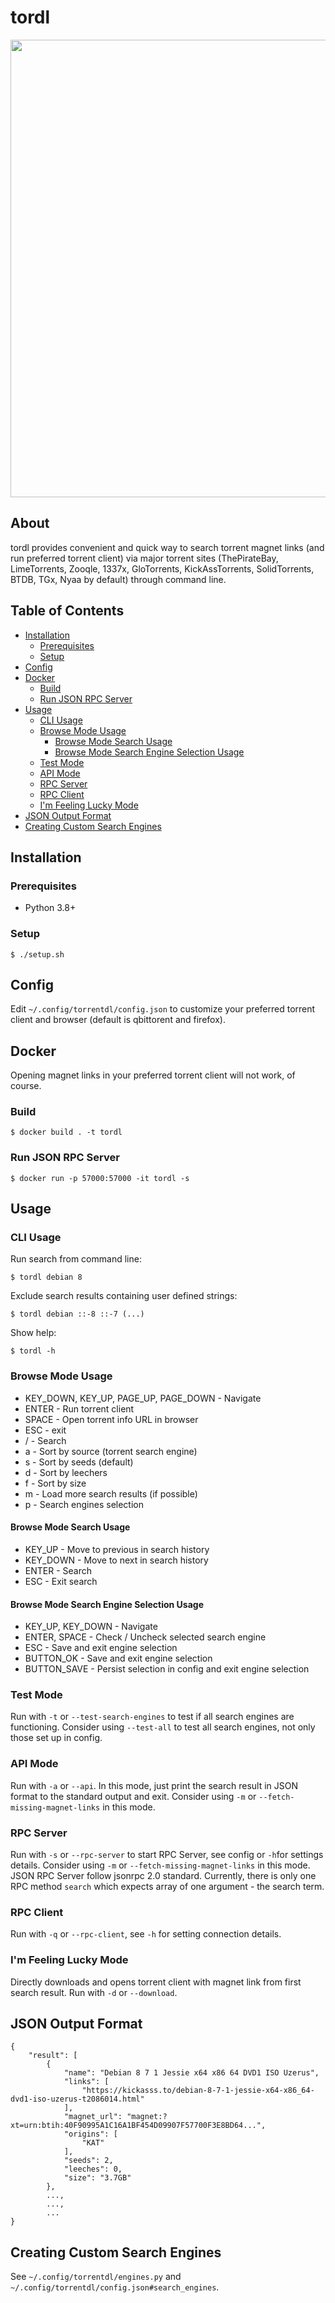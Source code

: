 tordl
=====

<img src="./img/tordl.gif" width="732">

About
-----

tordl provides convenient and quick way to search torrent magnet links (and run
preferred torrent client) via major torrent sites (ThePirateBay, LimeTorrents,
Zooqle, 1337x, GloTorrents, KickAssTorrents, SolidTorrents, BTDB, TGx, Nyaa by
default) through command line.

Table of Contents
-----------------

* [Installation](#installation)
  * [Prerequisites](#prerequisites)
  * [Setup](#setup)
* [Config](#config)
* [Docker](#docker)
  * [Build](#build)
  * [Run JSON RPC Server](#run-json-rpc-server)
* [Usage](#usage)
  * [CLI Usage](#cli-usage)
  * [Browse Mode Usage](#browse-mode-usage)
    * [Browse Mode Search Usage](#browse-mode-search-usage)
    * [Browse Mode Search Engine Selection Usage](#browse-mode-search-engine-selection-usage)
  * [Test Mode](#test-mode)
  * [API Mode](#api-mode)
  * [RPC Server](#rpc-server)
  * [RPC Client](#rpc-client)
  * [I'm Feeling Lucky Mode](#im-feeling-lucky-mode)
* [JSON Output Format](#json-output-format)
* [Creating Custom Search Engines](#creating-custom-search-engines)

Installation
------------

### Prerequisites

* Python 3.8+

### Setup

    $ ./setup.sh

Config
------

Edit `~/.config/torrentdl/config.json` to customize your preferred torrent 
client and 
browser (default is qbittorent and firefox).

Docker
------

Opening magnet links in your preferred torrent client will not work, of course.

### Build

    $ docker build . -t tordl

### Run JSON RPC Server

    $ docker run -p 57000:57000 -it tordl -s

Usage
-----

### CLI Usage

Run search from command line:

    $ tordl debian 8

Exclude search results containing user defined strings:

    $ tordl debian ::-8 ::-7 (...)

Show help:

    $ tordl -h

### Browse Mode Usage

* KEY_DOWN, KEY_UP, PAGE_UP, PAGE_DOWN - Navigate
* ENTER - Run torrent client
* SPACE - Open torrent info URL in browser
* ESC - exit
* / - Search
* a - Sort by source (torrent search engine) 
* s - Sort by seeds (default)
* d - Sort by leechers 
* f - Sort by size
* m - Load more search results (if possible)
* p - Search engines selection

#### Browse Mode Search Usage

* KEY_UP - Move to previous in search history
* KEY_DOWN - Move to next in search history
* ENTER - Search
* ESC - Exit search

#### Browse Mode Search Engine Selection Usage

* KEY_UP, KEY_DOWN - Navigate
* ENTER, SPACE - Check / Uncheck selected search engine
* ESC - Save and exit engine selection
* BUTTON_OK - Save and exit engine selection
* BUTTON_SAVE - Persist selection in config and exit engine selection

### Test Mode

Run with `-t` or `--test-search-engines` to test if all search engines are 
functioning. Consider using `--test-all` to test all search engines, not only
those set up in config.

### API Mode

Run with `-a` or `--api`. In this mode, just print the search result in JSON
format to the standard output and exit. Consider using `-m` or 
`--fetch-missing-magnet-links` in this mode.

### RPC Server

Run with `-s` or `--rpc-server` to start RPC Server, see config or `-h`for
settings details. Consider using `-m` or `--fetch-missing-magnet-links` in this
mode. JSON RPC Server follow jsonrpc 2.0 standard. Currently, there is only
one RPC method `search` which expects array of one argument - the search term.

### RPC Client

Run with `-q` or `--rpc-client`, see `-h` for setting connection details.

### I'm Feeling Lucky Mode

Directly downloads and opens torrent client with magnet link from first search
result. Run with `-d` or `--download`.

JSON Output Format
------------------

```
{
    "result": [
        {
            "name": "Debian 8 7 1 Jessie x64 x86 64 DVD1 ISO Uzerus",
            "links": [
                "https://kickasss.to/debian-8-7-1-jessie-x64-x86_64-dvd1-iso-uzerus-t2086014.html"
            ],
            "magnet_url": "magnet:?xt=urn:btih:40F90995A1C16A1BF454D09907F57700F3E8BD64...",
            "origins": [
                "KAT"
            ],
            "seeds": 2,
            "leeches": 0,
            "size": "3.7GB"
        },
        ...,
        ...,
        ...
}
```

Creating Custom Search Engines
-------------------------------------

See `~/.config/torrentdl/engines.py` and 
`~/.config/torrentdl/config.json#search_engines`.
